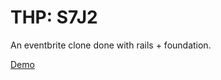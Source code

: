 # THP: S7J2

An eventbrite clone done with rails + foundation.

[Demo](https://eventebraille.herokuapp.com)

